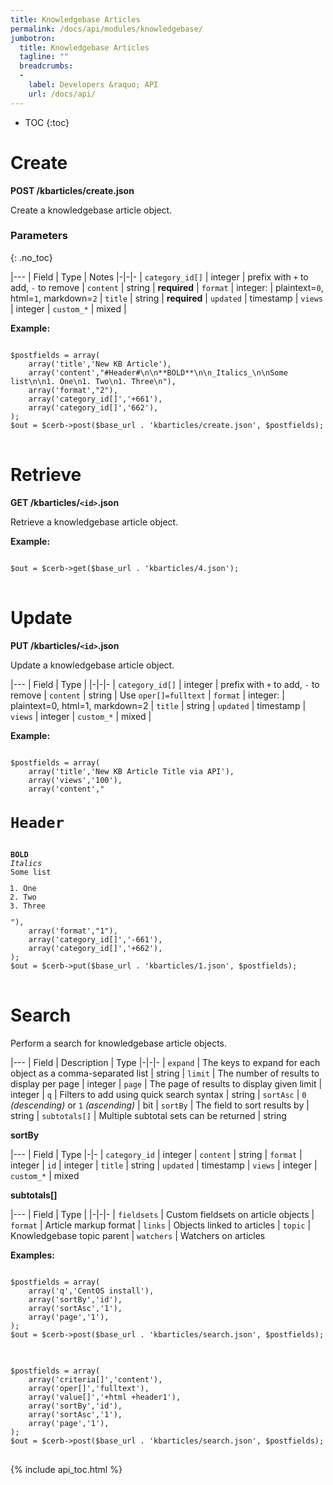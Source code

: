 ```yaml
---
title: Knowledgebase Articles
permalink: /docs/api/modules/knowledgebase/
jumbotron:
  title: Knowledgebase Articles
  tagline: ""
  breadcrumbs:
  -
    label: Developers &raquo; API
    url: /docs/api/
---
```


* TOC
{:toc}

# Create

**POST /kbarticles/create.json**

Create a knowledgebase article object.

### Parameters
{: .no_toc}

|---
| Field | Type | Notes
|-|-|-
| `category_id[]` | integer | prefix with `+` to add, `-` to remove
| `content` | string | **required**
| `format` | integer: | plaintext=`0`, html=`1`, markdown=`2`
| `title` | string | **required**
| `updated` | timestamp
| `views` | integer
| `custom_*` | mixed | 

**Example:**

<pre>
<code class="language-php">
$postfields = array(
    array('title','New KB Article'),
    array('content',"#Header#\n\n**BOLD**\n\n_Italics_\n\nSome list\n\n1. One\n1. Two\n1. Three\n"),
    array('format',"2"),
    array('category_id[]','+661'),
    array('category_id[]','662'),
);
$out = $cerb->post($base_url . 'kbarticles/create.json', $postfields);
</code>
</pre>

# Retrieve

**GET /kbarticles/`<id>`.json**

Retrieve a knowledgebase article object.

**Example:**

<pre>
<code class="language-php">
$out = $cerb->get($base_url . 'kbarticles/4.json');
</code>
</pre>

# Update

**PUT /kbarticles/`<id>`.json**

Update a knowledgebase article object.

|---
| Field | Type | 
|-|-|-
| `category_id[]` | integer | prefix with `+` to add, `-` to remove
| `content` | string | Use `oper[]=fulltext`
| `format` | integer: | plaintext=0, html=1, markdown=2
| `title` | string
| `updated` | timestamp
| `views` | integer
| `custom_*` | mixed | 

**Example:**

<pre>
<code class="language-php">
$postfields = array(
    array('title','New KB Article Title via API'),
    array('views','100'),
    array('content',"<h1>Header</h1><br><b>BOLD</b><br><i>Italics</i><br>Some list<br><ol><li>One</li><li>Two</li><li>Three</li></ol>"),
    array('format',"1"),
    array('category_id[]','-661'),
    array('category_id[]','+662'),
);
$out = $cerb->put($base_url . 'kbarticles/1.json', $postfields);
</code>
</pre>

# Search

Perform a search for knowledgebase article objects.

|---
| Field | Description | Type
|-|-|-
| `expand` | The keys to expand for each object as a comma-separated list | string
| `limit` | The number of results to display per page | integer
| `page` | The page of results to display given limit | integer
| `q` | Filters to add using quick search syntax | string
| `sortAsc` | `0` _(descending)_ or `1` _(ascending)_ | bit
| `sortBy` | The field to sort results by | string
| `subtotals[]` | Multiple subtotal sets can be returned | string 

**sortBy**

|---
| Field | Type
|-|-
| `category_id` | integer
| `content` | string
| `format` | integer
| `id` | integer
| `title` | string
| `updated` | timestamp
| `views` | integer
| `custom_*` | mixed

**subtotals[]**

|---
| Field | Type | 
|-|-|-
| `fieldsets` | Custom fieldsets on article objects
| `format` | Article markup format
| `links` | Objects linked to articles
| `topic` | Knowledgebase topic parent
| `watchers` | Watchers on articles

**Examples:**

<pre>
<code class="language-php">
$postfields = array(
    array('q','CentOS install'),
    array('sortBy','id'),
    array('sortAsc','1'),
    array('page','1'),
);
$out = $cerb->post($base_url . 'kbarticles/search.json', $postfields);
</code>
</pre>

<pre>
<code class="language-php">
$postfields = array(
    array('criteria[]','content'),
    array('oper[]','fulltext'),
    array('value[]','+html +header1'),
    array('sortBy','id'),
    array('sortAsc','1'),
    array('page','1'),
);
$out = $cerb->post($base_url . 'kbarticles/search.json', $postfields);
</code>
</pre>

{% include api_toc.html %}